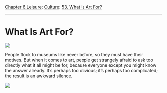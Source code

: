 [Chapter 6.Leisure](https://www.theschooloflife.com/thebookoflife/category/leisure/): [Culture](https://www.theschooloflife.com/thebookoflife/category/leisure/culture/): [53. What Is Art For?](https://www.theschooloflife.com/thebookoflife/what-is-art-for/)

* * *

# What Is Art For?

![](https://www.theschooloflife.com/thebookoflife/wp-content/uploads/2014/11/Kazimir_Malevich_-_Suprametism-633x1024.jpg)

People flock to museums like never before, so they must have their motives.&nbsp;But when it comes to art, people get strangely afraid to ask too directly what it all might be for, because everyone except you might know the answer already. It’s perhaps too obvious; it’s perhaps too complicated; the result is an awkward silence.

[![](https://img.youtube.com/vi/sn0bDD4gXrE/0.jpg)](//www.youtube.com/embed/sn0bDD4gXrE? '')
